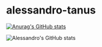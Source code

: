 # alessandro-tanus

[![Anurag's GitHub stats](https://github-readme-stats.vercel.app/api?username=aletanus)](https://github.com/aletanus/github-readme-stats)

![Alessandro's GitHub stats](https://github-readme-stats.vercel.app/api?username=aletanus&count_private=true)
